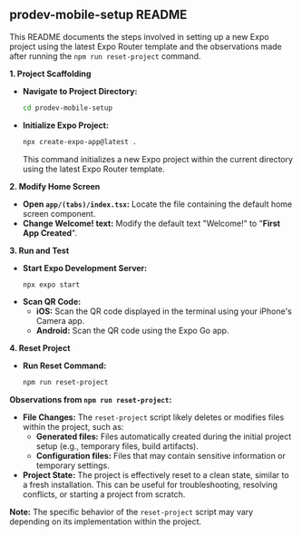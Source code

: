 ## prodev-mobile-setup README

This README documents the steps involved in setting up a new Expo project using the latest Expo Router template and the observations made after running the `npm run reset-project` command.

**1. Project Scaffolding**

* **Navigate to Project Directory:**
  ```bash
  cd prodev-mobile-setup
  ```

* **Initialize Expo Project:**
  ```bash
  npx create-expo-app@latest . 
  ```
  This command initializes a new Expo project within the current directory using the latest Expo Router template.

**2. Modify Home Screen**

* **Open `app/(tabs)/index.tsx`:** Locate the file containing the default home screen component.
* **Change Welcome! text:** Modify the default text "Welcome!" to "**First App Created**".

**3. Run and Test**

* **Start Expo Development Server:**
  ```bash
  npx expo start
  ```
* **Scan QR Code:** 
    * **iOS:** Scan the QR code displayed in the terminal using your iPhone's Camera app.
    * **Android:** Scan the QR code using the Expo Go app. 

**4. Reset Project**

* **Run Reset Command:**
  ```bash
  npm run reset-project
  ```

**Observations from `npm run reset-project`:**

* **File Changes:** The `reset-project` script likely deletes or modifies files within the project, such as:
    * **Generated files:** Files automatically created during the initial project setup (e.g., temporary files, build artifacts).
    * **Configuration files:** Files that may contain sensitive information or temporary settings.
* **Project State:** The project is effectively reset to a clean state, similar to a fresh installation. This can be useful for troubleshooting, resolving conflicts, or starting a project from scratch.

**Note:** The specific behavior of the `reset-project` script may vary depending on its implementation within the project.

